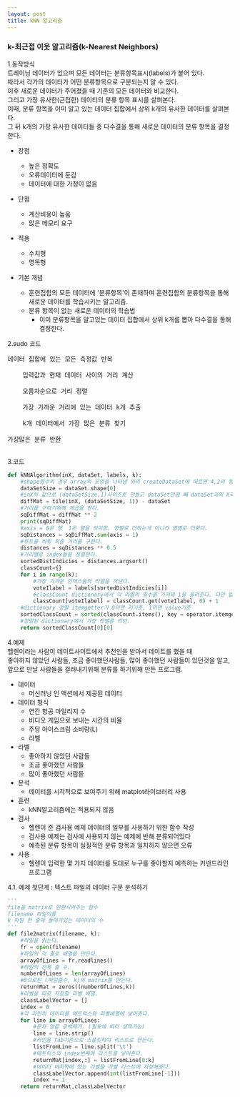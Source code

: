 ```yaml
---
layout: post
title: kNN 알고리즘
---
```

### k-최근접 이웃 알고리즘(k-Nearest Neighbors)

1.동작방식<br>
트레이닝 데이터가 있으며 모든 데이터는 분류항목표시(labels)가 붙어 있다.<br>
따라서 각가의 데이터가 어떤 분류항목으로 구분되는지 알 수 있다.<br>
이후 새로운 데이터가 주어졌을 때 기존의 모든 데이터와 비교한다.<br>
그리고 가장 유사한(근접한) 데이터의 분류 항목 표시를 살펴본다.<br>
이때, 분류 항목을 이미 알고 있는 데이터 집합에서 상위 k개의 유사한 데이터를 살펴본다.<br>
그 뒤 k개의 가장 유사한 데이터들 중 다수결을 통해 새로운 데이터의 분류 항목을 결정한다.<br>

- 장점
    - 높은 정확도
    - 오류데이터에 둔감
    - 데이터에 대한 가정이 없음
    
- 단점
    - 계산비용이 높음
    - 많은 메모리 요구
    
- 적용
    - 수치형
    - 명목형

- 기본 개념
   - 훈련집합의 모든 데이터에 '분류항목'이 존재하며 훈련집합의 분류항목을 통해 새로운 데이터를 학습시키는 알고리즘.
   - 분류 항목이 없는 새로운 데이터의 학습법
        - 이미 분류항목을 알고있는 데이터 집합에서 상위 k개를 뽑아 다수결을 통해 결정한다.


2.sudo 코드<br>
<pre>
데이터 집합에 있는 모든 측정값 반복<br>
    입력값과 현재 데이터 사이의 거리 계산<br>
    오름차순으로 거리 정렬<br>
    가장 가까운 거리에 있는 데이터 k개 추출<br>
    k개 데이터에서 가장 많은 분류 찾기<br>
가장많은 분류 반환<br>
</pre>


3.코드
```python
def kNNAlgorithm(inX, dataSet, labels, k):
    #shape함수의 경우 array의 모양을 나타냄 위의 createDataSet에 따르면 4,2의 행렬이므로 [0]은 4, [1]은 2를 나타낸다.
    dataSetSize = dataSet.shape[0]
    #inX의 값으로 (dataSetSize,1)사이즈로 만들고 dataSet만큼 빼 dataSet과의 X축거리, Y축거리를 확보한다
    diffMat = tile(inX, (dataSetSize, 1)) - dataSet
    #거리를 구하기위해 제곱을 한다.
    sqDiffMat = diffMat ** 2
    print(sqDiffMat)
    #axis = 0은 행  1은 열을 의미함. 행별로 더하는게 아니라 열별로 더한다.
    sqDistances = sqDiffMat.sum(axis = 1)
    #루트를 씌워 최종 거리를 구한다.
    distances = sqDistances ** 0.5
    #거리별로 index들을 정렬한다.
    sortedDistIndicies = distances.argsort()
    classCount={}
    for i in range(k):
        #가장 가까운 인덱스들의 라벨을 꺼낸다.
        voteIlabel = labels[sortedDistIndicies[i]]
        #classCount dictionary에서 각 라벨의 횟수를 가져와 1을 올려준다. 다만 없을경우 0으로 가져온다.
        classCount[voteIlabel] = classCount.get(voteIlabel, 0) + 1
    #dictionary 정렬 itemgetter가 0이면 키기준, 1이면 value기준
    sortedClassCount = sorted(classCount.items(), key = operator.itemgetter(1), reverse = True)
    #정렬된 dictionary에서 가장 첫밸류 리턴.
    return sortedClassCount[0][0]
```


4.예제<br>
헬렌이라는 사람이 데이트사이트에서 추천인을 받아서 데이트를 했을 때<br>
좋아하지 않았던 사람들, 조금 좋아했던사람들, 많이 좋아했던 사람들이 있던것을 알고,<br>
앞으로 만날 사람들을 걸러내기위해 분류를 하기위해 만든 프로그램.
- 데이터
    - 머신러닝 인 액션에서 제공된 데이터<br>
- 데이터 형식 
    - 연간 항공 마일리지 수
    - 비디오 게임으로 보내는 시간의 비율
    - 주당 아이스크림 소비량(L)
    - 라벨
- 라벨
    - 좋아하지 않았던 사람들
    - 조금 좋아했던 사람들
    - 많이 좋아했던 사람들
- 분석
    - 데이터를 시각적으로 보여주기 위해 matplot라이브러리 사용<br>
- 훈련
    - kNN알고리즘에는 적용되지 않음
- 검사
    - 헬렌이 준 검사용 예제 데이터의 일부를 사용하기 위한 함수 작성
    - 검사용 예제는 검사에 사용되지 않는 예제에 반해 분류되어있다
    - 예측된 분류 항목이 실질적인 분류 항목과 일치하지 않으면 오류
- 사용
    - 헬렌이 입력한 몇 가지 데이터를 토대로 누구를 좋아할지 예측하는 커넨드라인 프로그램

4.1. 예제 첫단계 : 텍스트 파일의 데이터 구문 분석하기
```python
'''
file을 matrix로 변환시켜주는 함수
filename 파일이름
k 파일 한 줄에 들어가있는 데이터의 수
'''
def file2matrix(filename, k):
    #파일을 읽는다.
    fr = open(filename)
    #파일의 각 줄로 배열을 만든다.
    arrayOfLines = fr.readlines()
    #파일의 전체 줄 수.
    numberOfLines = len(arrayOfLines)
    #0으로된 (파일줄수, k)의 matrix를 만든다.
    returnMat = zeros((numberOfLines,k))
    #라벨을 따로 저장할 라벨 배열.
    classLabelVector = []
    index = 0
    #각 라인의 데이터를 매트릭스와 라벨베열에 넣어준다.
    for line in arrayOfLines:
        #문자 양끝 공백제거. (필요에 따라 생략가능)
        line = line.strip()
        #라인을 tab기준으로 스플릿하여 리스트로 만든다.
        listFromLine = line.split('\t')
        #매트릭스의 index번째에 리스트를 넣어준다.
        returnMat[index,:] = listFromLine[0:k]
        #데이터 마지막에 있는 라벨을 라벨 리스트에 저장해준다.
        classLabelVector.append(int(listFromLine[-1]))
        index += 1
    return returnMat,classLabelVector
```